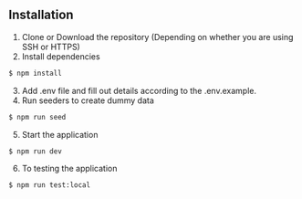 ## Installation

1. Clone or Download the repository (Depending on whether you are using SSH or HTTPS)
2. Install dependencies 

```bash
$ npm install
```

3. Add .env file and fill out details according to the .env.example.
4. Run seeders to create dummy data

```bash
$ npm run seed
```

5. Start the application

```bash
$ npm run dev
```

6. To testing the application

```bash
$ npm run test:local
```
